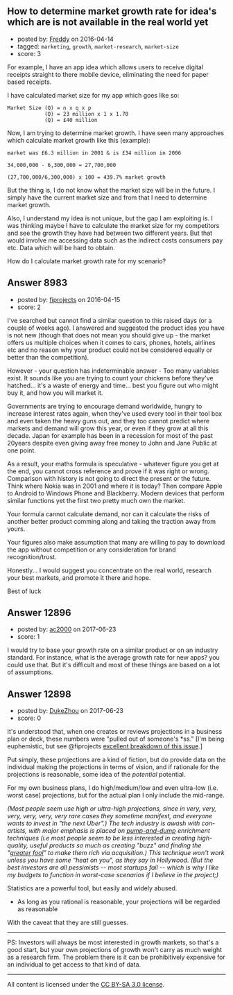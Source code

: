 ## How to determine market growth rate for idea's which are is not available in the real world yet

- posted by: [Freddy](https://stackexchange.com/users/5442051/freddy) on 2016-04-14
- tagged: `marketing`, `growth`, `market-research`, `market-size`
- score: 3

<p>For example, I have an app idea which allows users to receive digital receipts straight to there mobile device, eliminating the need for paper based receipts.</p>

<p>I have calculated market size for my app which goes like so:</p>

<pre><code>Market Size (Q) = n x q x p
            (Q) = 23 million x 1 x 1.70
            (Q) = £40 million
</code></pre>

<p>Now, I am trying to determine market growth. I have seen many approaches which calculate market growth like this (example):</p>

<pre><code>market was £6.3 million in 2001 &amp; is £34 million in 2006 

34,000,000 - 6,300,000 = 27,700,000 

(27,700,000/6,300,000) x 100 = 439.7% market growth
</code></pre>

<p>But the thing is, I do not know what the market size will be in the future. I simply have the current market size and from that I need to determine market growth.</p>

<p>Also, I understand my idea is not unique, but the gap I am exploiting is. I was thinking maybe I have to calculate the market size for my competitors and see the growth they have had between two different years. But that would involve me accessing data such as the indirect costs consumers pay etc. Data which will be hard to obtain.</p>

<p>How do I calculate market growth rate for my scenario?</p>



## Answer 8983

- posted by: [fiprojects](https://stackexchange.com/users/5370155/fiprojects) on 2016-04-15
- score: 2

<p>I've searched but cannot find a similar question to this raised days (or a couple of weeks ago). I answered and suggested the product idea you have is not new (though that does not mean you should give up - the market offers us multiple choices when it comes to cars, phones, hotels, airlines etc and no reason why your product could not be considered equally or better than the competition).</p>

<p>However - your question has indeterminable answer - Too many variables exist. It sounds like you are trying to count your chickens before they've hatched... it's a waste of energy and time... best you figure out who might buy it, and how you will market it.</p>

<p>Governments are trying to encourage demand worldwide, hungry to increase interest rates again, when they've used every tool in their tool box and even taken the heavy guns out, and they too cannot predict where markets and demand will grow this year, or even if they grow at all this decade. Japan for example has been in a recession for most of the past 20years despite even giving away free money to John and Jane Public at one point.</p>

<p>As a result, your maths formula is speculative - whatever figure you get at the end, you cannot cross reference and prove if it was right or wrong. Comparison with history is not going to direct the present or the future.  Think where Nokia was in 2001 and where it is today? Then compare Apple to Android to Windows Phone and Blackberry. Modern devices that perform similar functions yet the first two pretty much own the market.</p>

<p>Your formula cannot calculate demand, nor can it calculate the risks of another better product comming along and taking the traction away from yours.</p>

<p>Your figures also make assumption that many are willing to pay to download the app without competition or any consideration for brand recognition/trust.</p>

<p>Honestly... I would suggest you concentrate on the real world, research your best markets, and promote it there and hope.</p>

<p>Best of luck</p>



## Answer 12896

- posted by: [ac2000](https://stackexchange.com/users/11180943/ac2000) on 2017-06-23
- score: 1

<p>I would try to base your growth rate on a similar product or on an industry standard. For instance, what is the average growth rate for new apps? you could use that. But it's difficult and most of these things are based on a lot of assumptions. </p>



## Answer 12898

- posted by: [DukeZhou](https://stackexchange.com/users/4146639/dukezhou) on 2017-06-23
- score: 0

<p>It's understood that, when one creates or reviews projections in a business plan or deck, these numbers were "pulled out of someone's *ss."  [I'm being euphemistic, but see @fiprojects <a href="https://startups.stackexchange.com/a/8983/11133">excellent breakdown of this issue</a>.]  </p>

<p>Put simply, these projections are a kind of fiction, but do provide data on the individual making the projections in terms of vision, and if rationale for the projections is reasonable, some idea of the <em>potential</em> potential. </p>

<p>For my own business plans, I do high/medium/low and even ultra-low (i.e. worst case) projections, but for the actual plan I only include the mid-range. </p>

<p><em>(Most people seem use high or ultra-high projections, since in very, very, very, very, very, very rare cases they sometime manifest, and everyone wants to invest in "the next Uber".)  The tech industry is awash with con-artists, with major emphasis is placed on <a href="https://en.wikipedia.org/wiki/Pump_and_dump" rel="nofollow noreferrer">pump-and-dump</a> enrichment techniques (i.e most people seem to be less interested in creating high-quality, useful products so much as creating "buzz" and finding the "<a href="https://en.wikipedia.org/wiki/Greater_fool_theory" rel="nofollow noreferrer">greater fool</a>" to make them rich via acquisition.) This technique won't work unless you have some "heat on you", as they say in Hollywood.  (But the best investors are all pessimists -- most startups fail -- which is why I like my budgets to function in worst-case scenarios if I believe in the project;)</em> </p>

<p>Statistics are a powerful tool, but easily and widely abused.  </p>

<ul>
<li>As long as you rational is reasonable, your projections will be regarded as reasonable </li>
</ul>

<p>With the caveat that they are still guesses.</p>

<hr>

<p>PS: Investors will always be most interested in growth markets, so that's a good start, but your own projections of growth won't carry as much weight as a research firm.  The problem there is it can be prohibitively expensive for an individual to get access to that kind of data.</p>




---

All content is licensed under the [CC BY-SA 3.0 license](https://creativecommons.org/licenses/by-sa/3.0/).
